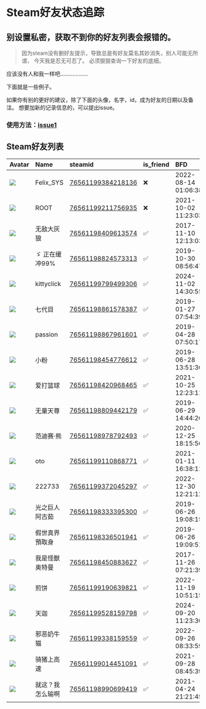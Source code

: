 # Steam好友状态追踪
## 别设置私密，获取不到你的好友列表会报错的。

> 因为steam没有删好友提示，导致总是有好友莫名其妙消失，别人可能无所谓，
> 今天我是忍无可忍了。 必须狠狠查询一下好友的底细。

应该没有人和我一样吧………………

下面就是一些例子。

如果你有别的更好的建议，除了下面的头像，名字，id，成为好友的日期以及备注。 想要加新的记录信息的，可以提出issue。

### 使用方法：[issue1](https://github.com/systemannounce/SteamFriends/issues/1)

## Steam好友列表

| Avatar                                                                            | Name       | steamid                                                                     | is_friend   | BFD                 | Remark   | removed_time        |
|:----------------------------------------------------------------------------------|:-----------|:----------------------------------------------------------------------------|:------------|:--------------------|:---------|:--------------------|
| ![](https://avatars.steamstatic.com/d41abd4be0b3769e1919802da758591a11639b13.jpg) | Felix_SYS  | [76561199384218136](https://steamcommunity.com/profiles/76561199384218136/) | ❌           | 2022-08-14 01:06:38 |          | 2024-12-12 01:00:30 |
| ![](https://avatars.steamstatic.com/ef15d4fa577672454e11c4dc5fbfa9fc71722ede.jpg) | ROOT       | [76561199211756935](https://steamcommunity.com/profiles/76561199211756935/) | ❌           | 2021-10-02 11:23:03 |          | 2024-12-12 01:00:30 |
| ![](https://avatars.steamstatic.com/ae4300351e50360b1c0daa18563e6640ad621a4a.jpg) | 无敌大灰狼      | [76561198409613574](https://steamcommunity.com/profiles/76561198409613574/) | ✅           | 2017-11-10 12:13:03 |          |                     |
| ![](https://avatars.steamstatic.com/9d251f566d032765f4f61d9985be4afb10938cf2.jpg) | ゞ 正在缓冲99%  | [76561198824573313](https://steamcommunity.com/profiles/76561198824573313/) | ✅           | 2019-10-30 08:56:47 |          |                     |
| ![](https://avatars.steamstatic.com/936d2bde89781719d4775fc0feab4eef03cc5b17.jpg) | kittyclick | [76561199799499306](https://steamcommunity.com/profiles/76561199799499306/) | ✅           | 2024-11-02 14:30:55 |          |                     |
| ![](https://avatars.steamstatic.com/b7d590f6438c869b49678f999c72bd399c5d376d.jpg) | 七代目        | [76561198861578387](https://steamcommunity.com/profiles/76561198861578387/) | ✅           | 2019-01-27 07:54:39 |          |                     |
| ![](https://avatars.steamstatic.com/84b8d1f0ad3988532b218dfa27966d6820170d1a.jpg) | passion    | [76561198867961601](https://steamcommunity.com/profiles/76561198867961601/) | ✅           | 2019-04-28 07:50:17 |          |                     |
| ![](https://avatars.steamstatic.com/2c70a920f93fb717312f101f9e094aaa4e99ffac.jpg) | 小粉         | [76561198454776612](https://steamcommunity.com/profiles/76561198454776612/) | ✅           | 2019-06-28 13:51:36 |          |                     |
| ![](https://avatars.steamstatic.com/be5147a86ed84b8cd06e90851fca9400b2f81cbe.jpg) | 爱打篮球       | [76561198420968465](https://steamcommunity.com/profiles/76561198420968465/) | ✅           | 2021-10-25 12:23:11 |          |                     |
| ![](https://avatars.steamstatic.com/8facc1db09c5140ee0466d007727911a4b84afd4.jpg) | 无量天尊       | [76561198809442179](https://steamcommunity.com/profiles/76561198809442179/) | ✅           | 2019-06-29 14:44:26 |          |                     |
| ![](https://avatars.steamstatic.com/d77567bbe88229c26e7e56989712495d78ddec93.jpg) | 范迪赛·熊      | [76561198978792493](https://steamcommunity.com/profiles/76561198978792493/) | ✅           | 2020-12-25 18:15:56 |          |                     |
| ![](https://avatars.steamstatic.com/619af77c3c02be902de8e60a6b18a73c9db81508.jpg) | oto        | [76561199110868771](https://steamcommunity.com/profiles/76561199110868771/) | ✅           | 2021-01-11 16:38:11 |          |                     |
| ![](https://avatars.steamstatic.com/fef49e7fa7e1997310d705b2a6158ff8dc1cdfeb.jpg) | 222733     | [76561199372045297](https://steamcommunity.com/profiles/76561199372045297/) | ✅           | 2022-12-30 12:21:12 |          |                     |
| ![](https://avatars.steamstatic.com/3d3e1683133a02a9db4bb92d8d97abb52f61a676.jpg) | 光之巨人 阿古茹   | [76561198333395300](https://steamcommunity.com/profiles/76561198333395300/) | ✅           | 2019-06-26 19:08:15 |          |                     |
| ![](https://avatars.steamstatic.com/bbe73d9c79dc0318449d9a1fc262b80b79dd4062.jpg) | 假世真界預取身    | [76561198336501941](https://steamcommunity.com/profiles/76561198336501941/) | ✅           | 2019-06-26 19:09:51 |          |                     |
| ![](https://avatars.steamstatic.com/d0268676b9f5ad3296e9d5ed105910446ba99695.jpg) | 我是怪獸奥特曼    | [76561198450883627](https://steamcommunity.com/profiles/76561198450883627/) | ✅           | 2017-11-26 07:21:39 |          |                     |
| ![](https://avatars.steamstatic.com/72f6833096e3df6a4a8d91bb7b1267f117e00b58.jpg) | 煎饼         | [76561199190639821](https://steamcommunity.com/profiles/76561199190639821/) | ✅           | 2022-11-19 10:51:15 |          |                     |
| ![](https://avatars.steamstatic.com/e48ab99e31143ece8a6c807eb5531bead82801c7.jpg) | 天迦         | [76561199528159798](https://steamcommunity.com/profiles/76561199528159798/) | ✅           | 2024-09-20 11:23:30 |          |                     |
| ![](https://avatars.steamstatic.com/05f667d06cd6f515836792e3d1d53120decc388b.jpg) | 邪恶奶牛猫      | [76561199338159559](https://steamcommunity.com/profiles/76561199338159559/) | ✅           | 2022-09-26 08:33:59 |          |                     |
| ![](https://avatars.steamstatic.com/160ebf176370dfd8ebe95a8d6dd466d9c3c51c79.jpg) | 骑猪上高速      | [76561199014451091](https://steamcommunity.com/profiles/76561199014451091/) | ✅           | 2021-09-28 08:45:39 |          |                     |
| ![](https://avatars.steamstatic.com/a65295af29b90a35505851dfbbc2d29bd76b3b24.jpg) | 就这？我怎么输啊   | [76561198990699419](https://steamcommunity.com/profiles/76561198990699419/) | ✅           | 2021-04-24 21:21:45 |          |                     |